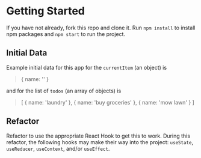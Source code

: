 # Getting Started

If you have not already, fork this repo and clone it. Run `npm install` to install npm packages and `npm start` to run the project.

## Initial Data

Example initial data for this app for the `currentItem` (an object) is 

> {
>   name: ''
> }

and for the list of `todos` (an array of objects) is

> [
>   { name: 'laundry' },
>   { name: 'buy groceries' },
>   { name: 'mow lawn' }
> ]

## Refactor

Refactor to use the appropriate React Hook to get this to work. During this refactor, the following hooks may make their way into the project: `useState`, `useReducer`, `useContext`, and/or `useEffect`.